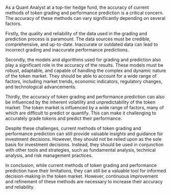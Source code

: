 As a Quant Analyst at a top-tier hedge fund, the accuracy of current methods of token grading and performance prediction is a critical concern. The accuracy of these methods can vary significantly depending on several factors.

Firstly, the quality and reliability of the data used in the grading and prediction process is paramount. The data sources must be credible, comprehensive, and up-to-date. Inaccurate or outdated data can lead to incorrect grading and inaccurate performance predictions.

Secondly, the models and algorithms used for grading and prediction also play a significant role in the accuracy of the results. These models must be robust, adaptable, and capable of handling the complex and dynamic nature of the token market. They should be able to account for a wide range of factors, including market trends, economic indicators, regulatory changes, and technological advancements.

Thirdly, the accuracy of token grading and performance prediction can also be influenced by the inherent volatility and unpredictability of the token market. The token market is influenced by a wide range of factors, many of which are difficult to predict or quantify. This can make it challenging to accurately grade tokens and predict their performance.

Despite these challenges, current methods of token grading and performance prediction can still provide valuable insights and guidance for investment decisions. However, they should not be relied upon as the sole basis for investment decisions. Instead, they should be used in conjunction with other tools and strategies, such as fundamental analysis, technical analysis, and risk management practices. 

In conclusion, while current methods of token grading and performance prediction have their limitations, they can still be a valuable tool for informed decision-making in the token market. However, continuous improvement and refinement of these methods are necessary to increase their accuracy and reliability.